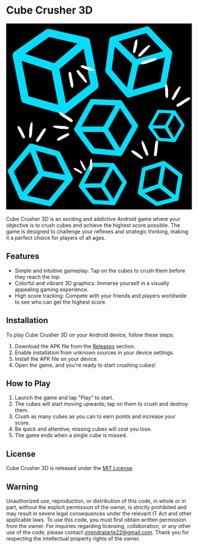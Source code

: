 # Cube Crusher 3D

![Cube Crusher 3D Logo](app/src/main/res/drawable/logo2.png)

Cube Crusher 3D is an exciting and addictive Android game where your objective is to crush cubes and achieve the highest score possible. The game is designed to challenge your reflexes and strategic thinking, making it a perfect choice for players of all ages.

## Features

- Simple and intuitive gameplay: Tap on the cubes to crush them before they reach the top.
- Colorful and vibrant 3D graphics: Immerse yourself in a visually appealing gaming experience.
- High score tracking: Compete with your friends and players worldwide to see who can get the highest score.



## Installation

To play Cube Crusher 3D on your Android device, follow these steps:

1. Download the APK file from the [Releases](app/release/) section.
2. Enable installation from unknown sources in your device settings.
3. Install the APK file on your device.
4. Open the game, and you're ready to start crushing cubes!

## How to Play

1. Launch the game and tap "Play" to start.
2. The cubes will start moving upwards; tap on them to crush and destroy them.
3. Crush as many cubes as you can to earn points and increase your score.
4. Be quick and attentive; missing cubes will cost you lose.
5. The game ends when a single cube is missed.


## License

Cube Crusher 3D is released under the [MIT License](./LICENSE).


## Warning
Unauthorized use, reproduction, or distribution of this code, in whole or in part, without the explicit permission of the owner, is strictly prohibited and may result in severe legal consequences under the relevant IT Act and other applicable laws.
To use this code, you must first obtain written permission from the owner. For inquiries regarding licensing, collaboration, or any other use of the code, please contact virendratarte22@gmail.com.
Thank you for respecting the intellectual property rights of the owner.

